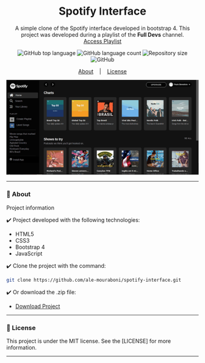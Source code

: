 <h1 align="center">Spotify Interface</h1>
<p align="center">A simple clone of the Spotify interface developed in bootstrap 4. This project was developed during a playlist of the <strong>Full Devs</strong> channel.
</br>
<a href="https://www.youtube.com/playlist?list=PLyLHegP66K0kKeAODlZ9Ivh7Mm9i1_326">Access Playlist</a>
</p>

<p align="center">
  <img alt="GitHub top language" src="https://img.shields.io/github/languages/top/ale-mouraboni/spotify-interface">

  <img alt="GitHub language count" src="https://img.shields.io/github/languages/count/ale-mouraboni/spotify-interface">

  <img alt="Repository size" src="https://img.shields.io/github/repo-size/ale-mouraboni/spotify-interface">

  <img alt="GitHub" src="https://img.shields.io/github/license/ale-mouraboni/spotify-interface">
</p>

<p align="center">
  <a href="#rocket-about">About</a>
  &nbsp;&nbsp;&nbsp;|&nbsp;&nbsp;&nbsp;
  <a href="#memo-license">License</a>
</p>

![Demo](github/demo.gif)

---

### :rocket: About
Project information

:heavy_check_mark: Project developed with the following technologies:
* HTML5
* CSS3
* Bootstrap 4
* JavaScript

:heavy_check_mark: Clone the project with the command:

```sh
git clone https://github.com/ale-mouraboni/spotify-interface.git
```  
  
:heavy_check_mark: Or download the .zip file:  
  
* [Download Project](https://github.com/ale-mouraboni/spotify-interface/archive/refs/heads/main.zip)

---

### :memo: License
This project is under the MIT license. See the [LICENSE] for more information.

---
